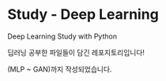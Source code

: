 # Study - Deep Learning
Deep Learning Study with Python 

딥러닝 공부한 파일들이 담긴 레포지토리입니다!

(MLP ~ GAN)까지 작성되었습니다.
